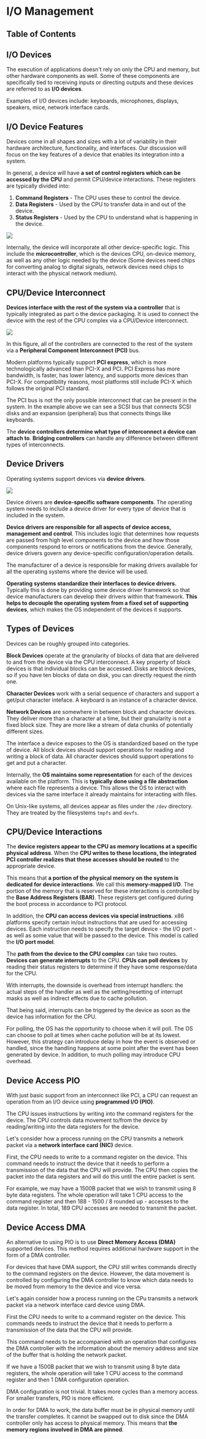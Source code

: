# I/O Management

## Table of Contents

## I/O Devices

The execution of applications doesn't rely on only the CPU and memory, but other hardware components as well. Some of these components are specifically tied to receiving inputs or directing outputs and these devices are referred to as **I/O devices**. 

Examples of I/O devices include: keyboards, microphones, displays, speakers, mice, network interface cards.

## I/O Device Features

Devices come in all shapes and sizes with a lot of variability in their hardware architecture, functionality, and interfaces. Our discussion will focus on the key features of a device that enables its integration into a system.

In general, a device will have **a set of control registers which can be accessed by the CPU** and permit CPU/device interactions. These registers are typically divided into:
1. **Command Registers** - The CPU uses these to control the device.
2. **Data Registers** - Used by the CPU to transfer data in and out of the device.
3. **Status Registers** - Used by the CPU to understand what is happening in the device.

<img src="io_device.png">

Internally, the device will incorporate all other device-specific logic. This include the **microcontroller**, which is the devices CPU, on-device memory, as well as any other logic needed by the device (Some devices need chips for converting analog to digital signals, network devices need chips to interact with the physical network medium).

## CPU/Device Interconnect

**Devices interface with the rest of the system via a controller** that is typically integrated as part o the device packaging. It is used to connect the device with the rest of the CPU complex via a CPU/Device interconnect.

<img src="pci_bus.png">

In this figure, all of the controllers are connected to the rest of the system via a **Peripheral Component Interconnect (PCI)** bus. 

Modern platforms typically support **PCI express**, which is more technologically advanced than PCI-X and PCI. PCI Express has more bandwidth, is faster, has lower latency, and supports more devices than PCI-X. For compatibility reasons, most platforms still include PCI-X which follows the original PCI standard.

The PCI bus is not the only possible interconnect that can be present in the system. In the example above we can see a SCSI bus that connects SCSI disks and an expansion (peripheral) bus that connects things like keyboards.

The **device controllers determine what type of interconnect a device can attach to**.  **Bridging controllers** can handle any difference between different types of interconnects.

## Device Drivers

Operating systems support devices via **device drivers**. 

<img src="device_drivers.png">

Device drivers are **device-specific software components**. The operating system needs to include a device driver for every type of device that is included in the system.

**Device drivers are responsible for all aspects of device access, management and control**. This includes logic that determines how requests are passed from high level components to the device and how those components respond to errors or notifications from the device. Generally, device drivers govern any device-specific configuration/operation details.

The manufacturer of a device is responsible for making drivers available for all the operating systems where the device will be used. 

**Operating systems standardize their interfaces to device drivers.** Typically this is done by providing some device driver framework so that device manufacturers can develop their drivers within that framework. **This helps to decouple the operating system from a fixed set of supporting devices**, which makes the OS independent of the devices it supports. 

## Types of Devices

Devices can be roughly grouped into categories.

**Block Devices** operate at the granularity of blocks of data that are delivered to and from the device via the CPU interconnect. A key property of block devices is that individual blocks can be accessed. Disks are block devices, so if you have ten blocks of data on disk, you can directly request the ninth one. 

**Character Devices** work with a serial sequence of characters and support a get/put character inteface. A keyboard is an instance of a character device.

**Network Devices** are somewhere in between block and character devices. They deliver more than a character at a time, but their granularity is not a fixed block size. They are more like a stream of data chunks of potentially different sizes.

The interface a device exposes to the OS is standardized based on the type of device. All block devices should support operations for reading and writing a block of data. All character devices should support operations to get and put a character.

Internally, the **OS maintains some representation** for each of the devices available on the platform. This is **typically done using a file abstraction** where each file represents a device. This allows the OS to interact with devices via the same interface it already maintains for interacting with files.

On Unix-like systems, all devices appear as files under the `/dev` directory. They are treated by the filesystems `tmpfs` and `devfs`.

## CPU/Device Interactions

The **device registers appear to the CPU as memory locations at a specific physical address**. When the **CPU writes to these locations, the integrated PCI controller realizes that these accesses should be routed** to the appropriate device.

This means that **a portion of the physical memory on the system is dedicated for device interactions**. We call this **memory-mapped I/O**. The portion of the memory that is reserved for these interactions is controlled by the **Base Address Registers (BAR)**. These registers get configured during the boot process in accordance to PCI protocol.

In addition, the **CPU can access devices via special instructions**. x86 platforms specify certain in/out instructions that are used for accessing devices. Each instruction needs to specify the target device - the I/O port - as well as some value that will be passed to the device. This model is called the **I/O port model**.

The **path from the device to the CPU complex** can take two routes. **Devices can generate interrupts** to the CPU. **CPUs can poll devices** by reading their status registers to determine if they have some response/data for the CPU. 

With interrupts, the downside is overhead from interrupt handlers: the actual steps of the handler as well as the setting/resetting of interrupt masks as well as indirect effects due to cache pollution.

That being said, interrupts can be triggered by the device as soon as the device has information for the CPU.

For polling, the OS has the opportunity to choose when it will poll. The OS can choose to poll at times when cache pollution will be at its lowest. However, this strategy can introduce delay in how the event is observed or handled, since the handling happens at some point after the event has been generated by device. In addition, to much polling may introduce CPU overhead.

## Device Access PIO

With just basic support from an interconnect like PCI, a CPU can request an operation from an I/O device using **programmed I/O (PIO)**.

The CPU issues instructions by writing into the command registers for the device. The CPU controls data movement to/from the device by reading/writing into the data registers for the device.

Let's consider how a process running on the CPU transmits a network packet via a **network interface card (NIC)** device.

First, the CPU needs to write to a command register on the device. This command needs to instruct the device that it needs to perform a transmission of the data that the CPU will provide. The CPU then copies the packet into the data registers and will do this until the entire packet is sent.

For example, we may have a 1500B packet that we wish to transmit using 8 byte data registers. The whole operation will take 1 CPU access to the command register and then 188 - 1500 / 8 rounded up - accesses to the data register. In total, 189 CPU accesses are needed to transmit the packet.

## Device Access DMA

An alternative to using PIO is to use **Direct Memory Access (DMA)** supported devices. This method requires additional hardware support in the form of a DMA controller.

For devices that have DMA support, the CPU still writes commands directly to the command registers on the device. However, the data movement is controlled by configuring the DMA controller to know which data needs to be moved from memory to the device and vice versa. 

Let's again consider how a process running on the CPu transmits a network packet via a network interface card device using DMA.

First the CPU needs to write to a command register on the device. This commands needs to instruct the device that it needs to perform a transmission of the data that the CPU will provide.

This command needs to be accompanied with an operation that configures the DMA controller with the information about the memory address and size of the buffer that is holding the network packet.

If we have a 1500B packet that we wish to transmit using 8 byte data registers, the whole operation will take 1 CPU access to the command register and then 1 DMA configuration operation.

DMA configuration is not trivial. It takes more cycles than a memory access. For smaller transfers, PIO is more efficient.

In order for DMA to work, the data buffer must be in physical memory until the transfer completes. It cannot be swapped out to disk since the DMA controller only has access to physical memory. This means that **the memory regions involved in DMA are pinned**.